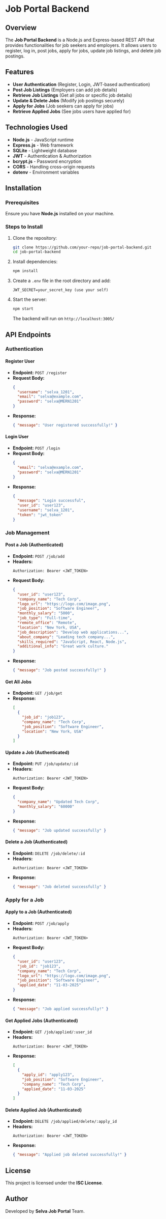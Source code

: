 # Job Portal Backend

## Overview
The **Job Portal Backend** is a Node.js and Express-based REST API that provides functionalities for job seekers and employers. It allows users to register, log in, post jobs, apply for jobs, update job listings, and delete job postings.

## Features
- **User Authentication** (Register, Login, JWT-based authentication)
- **Post Job Listings** (Employers can add job details)
- **Retrieve Job Listings** (Get all jobs or specific job details)
- **Update & Delete Jobs** (Modify job postings securely)
- **Apply for Jobs** (Job seekers can apply for jobs)
- **Retrieve Applied Jobs** (See jobs users have applied for)

## Technologies Used
- **Node.js** - JavaScript runtime
- **Express.js** - Web framework
- **SQLite** - Lightweight database
- **JWT** - Authentication & Authorization
- **bcrypt.js** - Password encryption
- **CORS** - Handling cross-origin requests
- **dotenv** - Environment variables

## Installation
### Prerequisites
Ensure you have **Node.js** installed on your machine.

### Steps to Install
1. Clone the repository:
   ```sh
   git clone https://github.com/your-repo/job-portal-backend.git
   cd job-portal-backend
   ```
2. Install dependencies:
   ```sh
   npm install
   ```
3. Create a `.env` file in the root directory and add:
   ```env
   JWT_SECRET=your_secret_key (use your self)
   ```
4. Start the server:
   ```sh
   npm start
   ```
   The backend will run on `http://localhost:3005/`

## API Endpoints
### **Authentication**
#### Register User
- **Endpoint:** `POST /register`
- **Request Body:**
  ```json
  {
    "username": "selva_1201",
    "email": "selva@example.com",
    "password": "selva@MERN1201" 
  }
  ```
- **Response:**
  ```json
  { "message": "User registered successfully!" }
  ```

#### Login User
- **Endpoint:** `POST /login`
- **Request Body:**
  ```json
  {
    "email": "selva@example.com",
    "password": "selva@MERN1201"
  }
  ```
- **Response:**
  ```json
  {
    "message": "Login successful",
    "user_id": "user123",
    "username": "selva_1201",
    "token": "jwt_token"
  }
  ```

### **Job Management**
#### Post a Job (Authenticated)
- **Endpoint:** `POST /job/add`
- **Headers:**
  ```
  Authorization: Bearer <JWT_TOKEN>
  ```
- **Request Body:**
  ```json
  {
    "user_id": "user123",
    "company_name": "Tech Corp",
    "logo_url": "https://logo.com/image.png",
    "job_position": "Software Engineer",
    "monthly_salary": "5000",
    "job_type": "Full-time",
    "remote_office": "Remote",
    "location": "New York, USA",
    "job_description": "Develop web applications...",
    "about_company": "Leading tech company...",
    "skills_required": "JavaScript, React, Node.js",
    "additional_info": "Great work culture."
  }
  ```
- **Response:**
  ```json
  { "message": "Job posted successfully!" }
  ```

#### Get All Jobs
- **Endpoint:** `GET /job/get`
- **Response:**
  ```json
  [
    {
      "job_id": "job123",
      "company_name": "Tech Corp",
      "job_position": "Software Engineer",
      "location": "New York, USA"
    }
  ]
  ```

#### Update a Job (Authenticated)
- **Endpoint:** `PUT /job/update/:id`
- **Headers:**
  ```
  Authorization: Bearer <JWT_TOKEN>
  ```
- **Request Body:**
  ```json
  {
    "company_name": "Updated Tech Corp",
    "monthly_salary": "60000"
  }
  ```
- **Response:**
  ```json
  { "message": "Job updated successfully" }
  ```

#### Delete a Job (Authenticated)
- **Endpoint:** `DELETE /job/delete/:id`
- **Headers:**
  ```
  Authorization: Bearer <JWT_TOKEN>
  ```
- **Response:**
  ```json
  { "message": "Job deleted successfully" }
  ```

### **Apply for a Job**
#### Apply to a Job (Authenticated)
- **Endpoint:** `POST /job/apply`
- **Headers:**
  ```
  Authorization: Bearer <JWT_TOKEN>
  ```
- **Request Body:**
  ```json
  {
    "user_id": "user123",
    "job_id": "job123",
    "company_name": "Tech Corp",
    "logo_url": "https://logo.com/image.png",
    "job_position": "Software Engineer",
    "applied_date": "11-03-2025"
  }
  ```
- **Response:**
  ```json
  { "message": "Job applied successfully!" }
  ```

#### Get Applied Jobs (Authenticated)
- **Endpoint:** `GET /job/applied/:user_id`
- **Headers:**
  ```
  Authorization: Bearer <JWT_TOKEN>
  ```
- **Response:**
  ```json
  [
    {
      "apply_id": "apply123",
      "job_position": "Software Engineer",
      "company_name": "Tech Corp",
      "applied_date": "11-03-2025"
    }
  ]
  ```

#### Delete Applied Job (Authenticated)

- **Endpoint:** `DELETE /job/applied/delete/:apply_id`
- **Headers:**
  ```
  Authorization: Bearer <JWT_TOKEN>
  ```
- **Response:**
  ```json
  { "message": "Applied job deleted successfully!" }
  ```

## License
This project is licensed under the **ISC License**.

## Author
Developed by **Selva Job Portal** Team.

